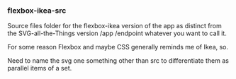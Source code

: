 ### flexbox-ikea-src


Source files folder for the flexbox-ikea version of the app as distinct from the SVG-all-the-Things version /app /endpoint whatever you want to call it.


For some reason Flexbox and maybe CSS generally reminds me of Ikea, so.

Need to name the svg one something other than src to differentiate them as parallel items of a set. 
